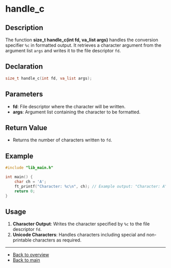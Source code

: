 # handle_c

## Description

The function **size_t handle_c(int fd, va_list args)** handles the conversion specifier `%c` in formatted output. It retrieves a character argument from the argument list `args` and writes it to the file descriptor `fd`.

## Declaration

```c
size_t handle_c(int fd, va_list args);
```

## Parameters

- **fd**: File descriptor where the character will be written.
- **args**: Argument list containing the character to be formatted.

## Return Value

- Returns the number of characters written to `fd`.

## Example

```c
#include "lib_main.h"

int main() {
    char ch = 'A';
    ft_printf("Character: %c\n", ch); // Example output: "Character: A"
    return 0;
}
```

## Usage

1. **Character Output**: Writes the character specified by `%c` to the file descriptor `fd`.
2. **Unicode Characters**: Handles characters including special and non-printable characters as required.

---

- [Back to overview](../Overview_about_function.md)
- [Back to main](/)

